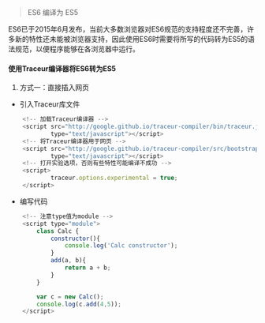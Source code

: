 <!-- 
 * ECMAScript入门@阮一峰
 * 2016-08-18 
-->
> ES6 编译为 ES5

ES6已于2015年6月发布，当前大多数浏览器对ES6规范的支持程度还不完善，许多新的特性还未能被浏览器支持，因此使用ES6时需要将所写的代码转为ES5的语法规范，以便程序能够在各浏览器中运行。

#### 使用Traceur编译器将ES6转为ES5
1. 方式一：直接插入网页

- 引入Traceur库文件

``` js
	<!-- 加载Traceur编译器 -->
	<script src="http://google.github.io/traceur-compiler/bin/traceur.js"
	        type="text/javascript"></script>
	<!-- 将Traceur编译器用于网页 -->
	<script src="http://google.github.io/traceur-compiler/src/bootstrap.js"
	        type="text/javascript"></script>
	<!-- 打开实验选项，否则有些特性可能编译不成功 -->
	<script>
	        traceur.options.experimental = true;
	</script>
``` 

- 编写代码

``` js
	<!-- 注意type值为module -->
	<script type="module">
	    class Calc {
	        constructor(){
	            console.log('Calc constructor');
	        }
	        add(a, b){
	            return a + b;
	        }
	    }

	    var c = new Calc();
	    console.log(c.add(4,5));
	</script>
``` 
